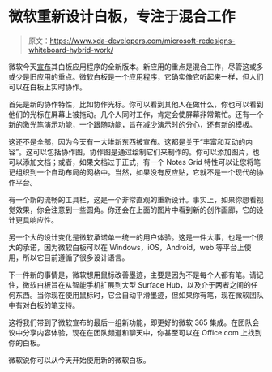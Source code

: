 # 微软重新设计白板，专注于混合工作

> 原文：<https://www.xda-developers.com/microsoft-redesigns-whiteboard-hybrid-work/>

微软今天[宣布](https://techcommunity.microsoft.com/t5/microsoft-365-blog/meet-the-new-microsoft-whiteboard-designed-for-hybrid-work/ba-p/2445539)其白板应用程序的全新版本。新应用的重点是混合工作，尽管这或多或少是旧应用的重点。微软白板是一个应用程序，它确实像它听起来一样，但人们可以在白板上实时协作。

首先是新的协作特性，比如协作光标。你可以看到其他人在做什么，你也可以看到他们的光标在屏幕上被拖动。几个人同时工作，肯定会使屏幕非常繁忙。还有一个新的激光笔演示功能，一个跟随功能，旨在减少演示时的分心，还有新的模板。

这还不是全部，因为今天有一大堆新东西被宣布。这都是关于“丰富和互动的内容”。这可以包括协作图，协作图是通过绘制它们来制作的。你可以添加图片，也可以添加文档；或者，如果文档过于正式，有一个 Notes Grid 特性可以让您将笔记组织到一个自动布局的网格中。当然，如果没有反应贴，它就不是一个现代的协作平台。

有一个新的流畅的工具栏，这是一个非常直观的重新设计。事实上，如果你想看视觉效果，你会注意到一些圆角。你还会在上面的图片中看到新的创作画廊，它的设计更具响应性。

另一个大的设计变化是微软承诺单一统一的用户体验。这是一件大事，也是一个很大的承诺，因为微软白板可以在 Windows，iOS，Android，web 等平台上使用，所以它目前遵循了很多设计语言。

下一件新的事情是，微软想用鼠标改善墨迹，主要是因为不是每个人都有笔。请记住，微软白板旨在从智能手机扩展到大型 Surface Hub，以及介于两者之间的任何东西。当你现在使用鼠标时，它会自动平滑墨迹，但如果你有笔，现在微软团队中有对白板的笔支持。

这将我们带到了微软宣布的最后一组新功能，即更好的微软 365 集成。在团队会议中分享内容体验，现在在团队频道和聊天中，你甚至可以在 Office.com 上找到你的白板。

微软说你可以从今天开始使用新的微软白板。